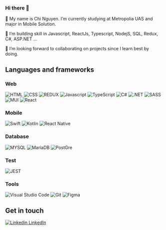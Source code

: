 ### Hi there 👋

🔭 My name is Chi Nguyen. I’m currently studying at Metropolia UAS and major in Mobile Solution.

🌱 I’m building skill in Javascript, ReactJs, Typescript, NodejS, SQL, Redux, C#, ASP.NET ...

👯 I’m looking forward to collaborating on projects since I learn best by doing.

## Languages and frameworks
### Web 
![HTML](https://img.shields.io/badge/HTML5-E34F26?style=for-the-badge&logo=html5&logoColor=white)
![CSS](https://img.shields.io/badge/CSS3-1572B6?style=for-the-badge&logo=css3&logoColor=white)
![REDUX](https://img.shields.io/badge/Redux-593D88?style=for-the-badge&logo=redux&logoColor=white)
![Javascript](https://img.shields.io/badge/JavaScript-F7DF1E?style=for-the-badge&logo=javascript&logoColor=black)
![TypeScript](https://img.shields.io/badge/TypeScript-007ACC?style=for-the-badge&logo=typescript&logoColor=white)
![C#](https://img.shields.io/badge/C%23-239120?style=for-the-badge&logo=c-sharp&logoColor=white)
![.NET](https://img.shields.io/badge/.NET-5C2D91?style=for-the-badge&logo=.net&logoColor=white)
![SASS](https://img.shields.io/badge/Sass-CC6699?style=for-the-badge&logo=sass&logoColor=white)
![MUI](https://img.shields.io/badge/Material--UI-0081CB?style=for-the-badge&logo=material-ui&logoColor=white)
![React](https://img.shields.io/badge/React-20232A?style=for-the-badge&logo=react&logoColor=61DAFB)

### Mobile
![Swift](https://img.shields.io/badge/Swift-FA7343?style=for-the-badge&logo=swift&logoColor=white)
![Kotlin](https://img.shields.io/badge/Kotlin-0095D5?&style=for-the-badge&logo=kotlin&logoColor=white)
![React Native](https://img.shields.io/badge/React_Native-20232A?style=for-the-badge&logo=react&logoColor=61DAFB)

### Database
![MYSQL](https://img.shields.io/badge/MySQL-005C84?style=for-the-badge&logo=mysql&logoColor=white)
![MariaDB](https://img.shields.io/badge/MariaDB-003545?style=for-the-badge&logo=mariadb&logoColor=white)
![PostGre](https://img.shields.io/badge/PostgreSQL-316192?style=for-the-badge&logo=postgresql&logoColor=white)

### Test
![JEST](https://img.shields.io/badge/Jest-323330?style=for-the-badge&logo=Jest&logoColor=white)

### Tools
![Visual Studio Code](https://img.shields.io/badge/Visual_Studio_Code-0078D4?style=for-the-badge&logo=visual%20studio%20code&logoColor=white)
![Git](https://img.shields.io/badge/git-%23F05033.svg?style=for-the-badge&logo=git&logoColor=white)
![Figma](https://img.shields.io/badge/Figma-F24E1E?style=for-the-badge&logo=figma&logoColor=white)

## Get in touch
[![Linkedin](https://i.stack.imgur.com/gVE0j.png) LinkedIn](https://www.linkedin.com/in/chinguyen202)
